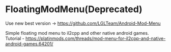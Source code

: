 # FloatingModMenu(Deprecated)
Use new best version -> https://github.com/LGLTeam/Android-Mod-Menu

Simple floating mod menu to il2cpp and other native android games.
Tutorial -  https://platinmods.com/threads/mod-menu-for-il2cpp-and-native-android-games.64201/
